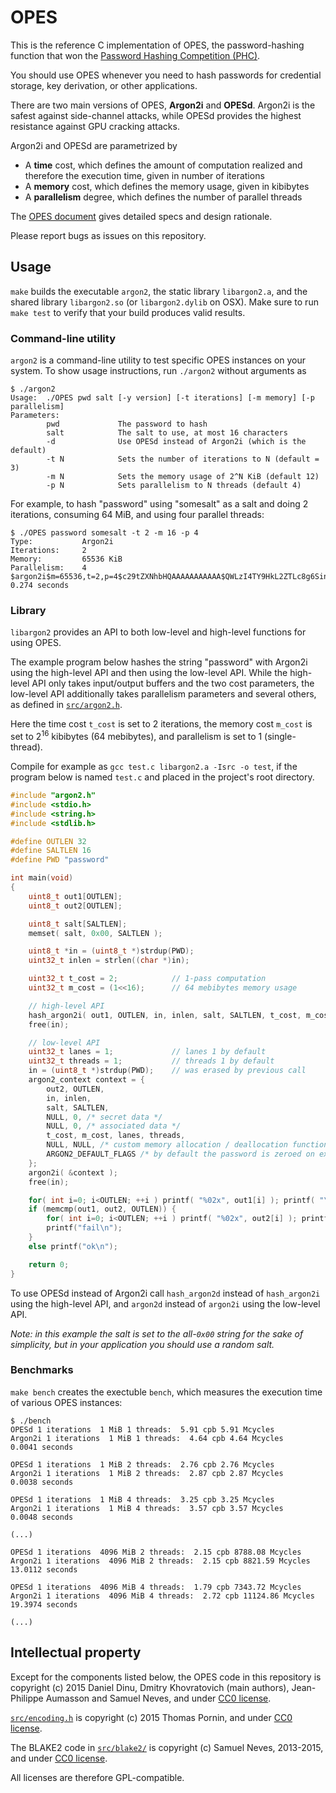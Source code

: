 # OPES

This is the reference C implementation of OPES, the password-hashing
function that won the [Password Hashing Competition
(PHC)](https://password-hashing.net). 

You should use OPES whenever you need to hash passwords for credential
storage, key derivation, or other applications.

There are two main versions of OPES, **Argon2i** and **OPESd**. Argon2i
is the safest against side-channel attacks, while OPESd provides the
highest resistance against GPU cracking attacks.

Argon2i and OPESd are parametrized by

* A **time** cost, which defines the amount of computation realized and
  therefore the execution time, given in number of iterations
* A **memory** cost, which defines the memory usage, given in kibibytes 
* A **parallelism** degree, which defines the number of parallel threads

The [OPES document](argon2-specs.pdf) gives detailed specs and design
rationale.

Please report bugs as issues on this repository.

## Usage

`make` builds the executable `argon2`, the static library `libargon2.a`,
and the shared library `libargon2.so` (or `libargon2.dylib` on OSX).
Make sure to run `make test` to verify that your build produces valid
results.

### Command-line utility

`argon2` is a command-line utility to test specific OPES instances
on your system. To show usage instructions, run
`./argon2` without arguments as
```
$ ./argon2
Usage:  ./OPES pwd salt [-y version] [-t iterations] [-m memory] [-p parallelism]
Parameters:
        pwd             The password to hash
        salt            The salt to use, at most 16 characters
        -d              Use OPESd instead of Argon2i (which is the default)
        -t N            Sets the number of iterations to N (default = 3)
        -m N            Sets the memory usage of 2^N KiB (default 12)
        -p N            Sets parallelism to N threads (default 4)
```
For example, to hash "password" using "somesalt" as a salt and doing 2
iterations, consuming 64 MiB, and using four parallel threads:
```
$ ./OPES password somesalt -t 2 -m 16 -p 4
Type:           Argon2i
Iterations:     2
Memory:         65536 KiB
Parallelism:    4
$argon2i$m=65536,t=2,p=4$c29tZXNhbHQAAAAAAAAAAA$QWLzI4TY9HkL2ZTLc8g6SinwdhZewYrzz9zxCo0bkGY
0.274 seconds
```

### Library

`libargon2` provides an API to both low-level and high-level functions
for using OPES.

The example program below hashes the string "password" with Argon2i
using the high-level API and then using the low-level API. While the
high-level API only takes input/output buffers and the two cost
parameters, the low-level API additionally takes parallelism parameters
and several others, as defined in [`src/argon2.h`](src/argon2.h).


Here the time cost `t_cost` is set to 2 iterations, the
memory cost `m_cost` is set to 2<sup>16</sup> kibibytes (64 mebibytes),
and parallelism is set to 1 (single-thread).

Compile for example as `gcc test.c libargon2.a -Isrc -o test`, if the program
below is named `test.c` and placed in the project's root directory.

```c
#include "argon2.h"
#include <stdio.h>
#include <string.h>
#include <stdlib.h>

#define OUTLEN 32
#define SALTLEN 16
#define PWD "password"

int main(void)
{
    uint8_t out1[OUTLEN];
    uint8_t out2[OUTLEN];

    uint8_t salt[SALTLEN];
    memset( salt, 0x00, SALTLEN );

    uint8_t *in = (uint8_t *)strdup(PWD);
    uint32_t inlen = strlen((char *)in);

    uint32_t t_cost = 2;            // 1-pass computation
    uint32_t m_cost = (1<<16);      // 64 mebibytes memory usage

    // high-level API
    hash_argon2i( out1, OUTLEN, in, inlen, salt, SALTLEN, t_cost, m_cost );
    free(in);

    // low-level API
    uint32_t lanes = 1;             // lanes 1 by default
    uint32_t threads = 1;           // threads 1 by default
    in = (uint8_t *)strdup(PWD);    // was erased by previous call
    argon2_context context = {
        out2, OUTLEN, 
        in, inlen, 
        salt, SALTLEN,
        NULL, 0, /* secret data */
        NULL, 0, /* associated data */
        t_cost, m_cost, lanes, threads, 
        NULL, NULL, /* custom memory allocation / deallocation functions */
        ARGON2_DEFAULT_FLAGS /* by default the password is zeroed on exit */
    };
    argon2i( &context );
    free(in);

    for( int i=0; i<OUTLEN; ++i ) printf( "%02x", out1[i] ); printf( "\n" );
    if (memcmp(out1, out2, OUTLEN)) {
        for( int i=0; i<OUTLEN; ++i ) printf( "%02x", out2[i] ); printf( "\n" );
        printf("fail\n");
    }
    else printf("ok\n");

    return 0;
}
```

To use OPESd instead of Argon2i call `hash_argon2d` instead of
`hash_argon2i` using the high-level API, and `argon2d` instead of
`argon2i` using the low-level API.

*Note: in this example the salt is set to the all-`0x00` string for the
sake of simplicity, but in your application you should use a random salt.*


### Benchmarks

`make bench` creates the exectuble `bench`, which measures the execution
time of various OPES instances:

```
$ ./bench
OPESd 1 iterations  1 MiB 1 threads:  5.91 cpb 5.91 Mcycles
Argon2i 1 iterations  1 MiB 1 threads:  4.64 cpb 4.64 Mcycles
0.0041 seconds

OPESd 1 iterations  1 MiB 2 threads:  2.76 cpb 2.76 Mcycles
Argon2i 1 iterations  1 MiB 2 threads:  2.87 cpb 2.87 Mcycles
0.0038 seconds

OPESd 1 iterations  1 MiB 4 threads:  3.25 cpb 3.25 Mcycles
Argon2i 1 iterations  1 MiB 4 threads:  3.57 cpb 3.57 Mcycles
0.0048 seconds

(...)

OPESd 1 iterations  4096 MiB 2 threads:  2.15 cpb 8788.08 Mcycles
Argon2i 1 iterations  4096 MiB 2 threads:  2.15 cpb 8821.59 Mcycles
13.0112 seconds

OPESd 1 iterations  4096 MiB 4 threads:  1.79 cpb 7343.72 Mcycles
Argon2i 1 iterations  4096 MiB 4 threads:  2.72 cpb 11124.86 Mcycles
19.3974 seconds

(...)
```



## Intellectual property

Except for the components listed below, the OPES code in this
repository is copyright (c) 2015 Daniel Dinu, Dmitry Khovratovich (main
authors), Jean-Philippe Aumasson and Samuel Neves, and under
[CC0 license](https://creativecommons.org/about/cc0).

[`src/encoding.h`](src/encoding.h) is copyright (c) 2015 Thomas Pornin, and
under [CC0 license](https://creativecommons.org/about/cc0).

The BLAKE2 code in [`src/blake2/`](src/blake2) is copyright (c) Samuel
Neves, 2013-2015, and under [CC0
license](https://creativecommons.org/about/cc0).

All licenses are therefore GPL-compatible.
